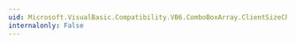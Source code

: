```yaml
---
uid: Microsoft.VisualBasic.Compatibility.VB6.ComboBoxArray.ClientSizeChanged
internalonly: False
---
```


